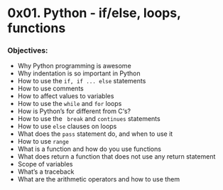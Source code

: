 # 0x01. Python - if/else, loops, functions

### Objectives:
- Why Python programming is awesome
- Why indentation is so important in Python
- How to use the ``` if, if ... else ``` statements
- How to use comments
- How to affect values to variables
- How to use the ``` while ``` and ``` for ``` loops
- How is Python’s for different from C‘s?
- How to use the ``` break``` and ``` continues ``` statements
- How to use ```else``` clauses on loops
- What does the ```pass``` statement do, and when to use it
- How to use ```range```
- What is a function and how do you use functions
- What does return a function that does not use any return statement
- Scope of variables
- What’s a traceback
- What are the arithmetic operators and how to use them
